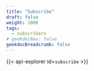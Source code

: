 ```yaml
---
title: "Subscribe"
draft: false
weight: 1000
tags:
  - subscribers
# geekdocNav: false
geekdocBreadcrumb: false
---
```


{{< api-explorer id=`subscribe` >}}
